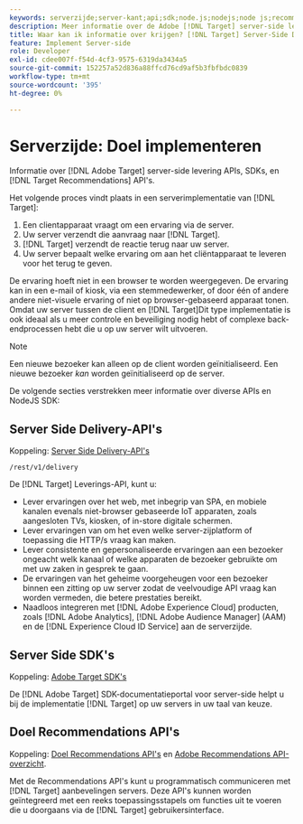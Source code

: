 ```yaml
---
keywords: serverzijde;server-kant;api;sdk;node.js;nodejs;node js;recommendations api;api:apis
description: Meer informatie over de Adobe [!DNL Target] server-side levering APIs, SDKs, en [!DNL Target] Recommendations API's.
title: Waar kan ik informatie over krijgen? [!DNL Target] Server-Side Delivery APIs en SDKs?
feature: Implement Server-side
role: Developer
exl-id: cdee007f-f54d-4cf3-9575-6319da3434a5
source-git-commit: 152257a52d836a88ffcd76cd9af5b3fbfbdc0839
workflow-type: tm+mt
source-wordcount: '395'
ht-degree: 0%

---
```


# Serverzijde: Doel implementeren

Informatie over [!DNL Adobe Target] server-side levering APIs, SDKs, en [!DNL Target Recommendations] API&#39;s.

Het volgende proces vindt plaats in een serverimplementatie van [!DNL Target]:

1. Een clientapparaat vraagt om een ervaring via de server.
1. Uw server verzendt die aanvraag naar [!DNL Target].
1. [!DNL Target] verzendt de reactie terug naar uw server.
1. Uw server bepaalt welke ervaring om aan het cliëntapparaat te leveren voor het terug te geven.

De ervaring hoeft niet in een browser te worden weergegeven. De ervaring kan in een e-mail of kiosk, via een stemmedewerker, of door één of andere andere niet-visuele ervaring of niet op browser-gebaseerd apparaat tonen. Omdat uw server tussen de client en [!DNL Target]Dit type implementatie is ook ideaal als u meer controle en beveiliging nodig hebt of complexe back-endprocessen hebt die u op uw server wilt uitvoeren.

>[!NOTE]
>
>Een nieuwe bezoeker kan alleen op de client worden geïnitialiseerd. Een nieuwe bezoeker *kan* worden geïnitialiseerd op de server.

De volgende secties verstrekken meer informatie over diverse APIs en NodeJS SDK:

## Server Side Delivery-API&#39;s

Koppeling: [Server Side Delivery-API&#39;s](https://developers.adobetarget.com/api/delivery-api/)

`/rest/v1/delivery`

De [!DNL Target] Leverings-API, kunt u:

* Lever ervaringen over het web, met inbegrip van SPA, en mobiele kanalen evenals niet-browser gebaseerde IoT apparaten, zoals aangesloten TVs, kiosken, of in-store digitale schermen.
* Lever ervaringen van om het even welke server-zijplatform of toepassing die HTTP/s vraag kan maken.
* Lever consistente en gepersonaliseerde ervaringen aan een bezoeker ongeacht welk kanaal of welke apparaten de bezoeker gebruikte om met uw zaken in gesprek te gaan.
* De ervaringen van het geheime voorgeheugen voor een bezoeker binnen een zitting op uw server zodat de veelvoudige API vraag kan worden vermeden, die betere prestaties bereikt.
* Naadloos integreren met [!DNL Adobe Experience Cloud] producten, zoals [!DNL Adobe Analytics], [!DNL Adobe Audience Manager] (AAM) en de [!DNL Experience Cloud ID Service] aan de serverzijde.

## Server Side SDK&#39;s

Koppeling: [Adobe Target SDK&#39;s](https://adobetarget-sdks.gitbook.io/docs/)

De [!DNL Adobe Target] SDK-documentatieportal voor server-side helpt u bij de implementatie [!DNL Target] op uw servers in uw taal van keuze.

## Doel Recommendations API&#39;s

Koppeling: [Doel Recommendations API&#39;s](https://developers.adobetarget.com/api/recommendations) en [Adobe Recommendations API-overzicht](https://experienceleague.adobe.com/docs/target-learn/recommendations-api-tutorial/recs-api-overview.html).

Met de Recommendations API&#39;s kunt u programmatisch communiceren met [!DNL Target] aanbevelingen servers. Deze API&#39;s kunnen worden geïntegreerd met een reeks toepassingsstapels om functies uit te voeren die u doorgaans via de [!DNL Target] gebruikersinterface.

